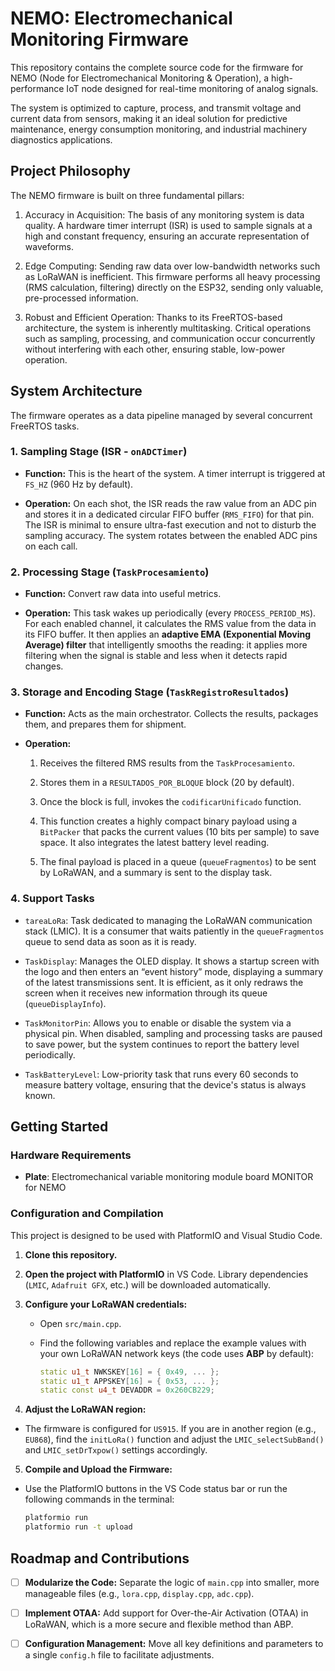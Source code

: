 
# NEMO: Electromechanical Monitoring Firmware

This repository contains the complete source code for the firmware for NEMO (Node for Electromechanical Monitoring & Operation), a high-performance IoT node designed for real-time monitoring of analog signals.

The system is optimized to capture, process, and transmit voltage and current data from sensors, making it an ideal solution for predictive maintenance, energy consumption monitoring, and industrial machinery diagnostics applications.

## Project Philosophy

The NEMO firmware is built on three fundamental pillars:

1. Accuracy in Acquisition: The basis of any monitoring system is data quality. A hardware timer interrupt (ISR) is used to sample signals at a high and constant frequency, ensuring an accurate representation of waveforms.

2. Edge Computing: Sending raw data over low-bandwidth networks such as LoRaWAN is inefficient. This firmware performs all heavy processing (RMS calculation, filtering) directly on the ESP32, sending only valuable, pre-processed information.

3. Robust and Efficient Operation: Thanks to its FreeRTOS-based architecture, the system is inherently multitasking. Critical operations such as sampling, processing, and communication occur concurrently without interfering with each other, ensuring stable, low-power operation.

## System Architecture

The firmware operates as a data pipeline managed by several concurrent FreeRTOS tasks.

### 1. Sampling Stage (ISR - `onADCTimer`)

- **Function:** This is the heart of the system. A timer interrupt is triggered at `FS_HZ` (960 Hz by default).

- **Operation:** On each shot, the ISR reads the raw value from an ADC pin and stores it in a dedicated circular FIFO buffer (`RMS_FIFO`) for that pin. The ISR is minimal to ensure ultra-fast execution and not to disturb the sampling accuracy. The system rotates between the enabled ADC pins on each call.

### 2. Processing Stage (`TaskProcesamiento`)

- **Function:** Convert raw data into useful metrics.

- **Operation:** This task wakes up periodically (every `PROCESS_PERIOD_MS`). For each enabled channel, it calculates the RMS value from the data in its FIFO buffer. It then applies an **adaptive EMA (Exponential Moving Average) filter** that intelligently smooths the reading: it applies more filtering when the signal is stable and less when it detects rapid changes.

### 3. Storage and Encoding Stage (`TaskRegistroResultados`)

- **Function:** Acts as the main orchestrator. Collects the results, packages them, and prepares them for shipment.

- **Operation:** 
	 1. Receives the filtered RMS results from the `TaskProcesamiento`.
	
	2. Stores them in a `RESULTADOS_POR_BLOQUE` block (20 by default).
	
	3. Once the block is full, invokes the `codificarUnificado` function.
	
	4. This function creates a highly compact binary payload using a `BitPacker` that packs the current values (10 bits per sample) to save space. It also integrates the latest battery level reading.
	
	5. The final payload is placed in a queue (`queueFragmentos`) to be sent by LoRaWAN, and a summary is sent to the display task.


### 4. Support Tasks

- `tareaLoRa`: Task dedicated to managing the LoRaWAN communication stack (LMIC). It is a consumer that waits patiently in the `queueFragmentos` queue to send data as soon as it is ready.

- `TaskDisplay`: Manages the OLED display. It shows a startup screen with the logo and then enters an “event history” mode, displaying a summary of the latest transmissions sent. It is efficient, as it only redraws the screen when it receives new information through its queue (`queueDisplayInfo`).

- `TaskMonitorPin`: Allows you to enable or disable the system via a physical pin. When disabled, sampling and processing tasks are paused to save power, but the system continues to report the battery level periodically.

- `TaskBatteryLevel`: Low-priority task that runs every 60 seconds to measure battery voltage, ensuring that the device's status is always known.

## Getting Started

### Hardware Requirements

- **Plate**: Electromechanical variable monitoring module board MONITOR for NEMO
### Configuration and Compilation

This project is designed to be used with PlatformIO and Visual Studio Code.

1. **Clone this repository.**

2. **Open the project with PlatformIO** in VS Code. Library dependencies (`LMIC`, `Adafruit GFX`, etc.) will be downloaded automatically.

3. **Configure your LoRaWAN credentials:**

	- Open `src/main.cpp`.
	
	- Find the following variables and replace the example values with your own LoRaWAN network keys (the code uses **ABP** by default):
	
		```c++
		static u1_t NWKSKEY[16] = { 0x49, ... };
		static u1_t APPSKEY[16] = { 0x53, ... };
		static const u4_t DEVADDR = 0x260CB229;
		```

4. **Adjust the LoRaWAN region:**

- The firmware is configured for `US915`. If you are in another region (e.g., `EU868`), find the `initLoRa()` function and adjust the `LMIC_selectSubBand()` and `LMIC_setDrTxpow()` settings accordingly.
5. **Compile and Upload the Firmware:**

- Use the PlatformIO buttons in the VS Code status bar or run the following commands in the terminal:
	```bash
	platformio run
	platformio run -t upload
	```

## Roadmap and Contributions

- [ ] **Modularize the Code:** Separate the logic of `main.cpp` into smaller, more manageable files (e.g., `lora.cpp`, `display.cpp`, `adc.cpp`).

- [ ] **Implement OTAA:** Add support for Over-the-Air Activation (OTAA) in LoRaWAN, which is a more secure and flexible method than ABP.
  
- [ ] **Configuration Management:** Move all key definitions and parameters to a single `config.h` file to facilitate adjustments.